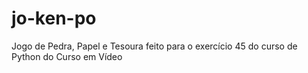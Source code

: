 # jo-ken-po
Jogo de Pedra, Papel e Tesoura feito para o exercício 45 do curso de Python do Curso em Vídeo

